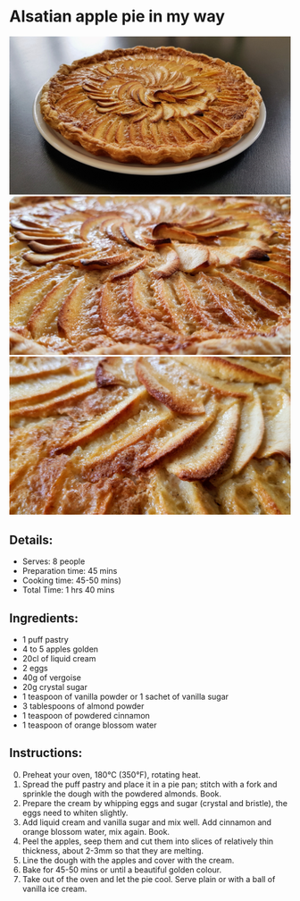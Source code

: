 # Alsatian apple pie in my way

![Alsatian apple pie in my way](https://github.com/anamorph/recettes/blob/master/photos/fr-dessert-tarte_aux_pommes_alsacienne_a_ma_facon-01.jpg?raw=true)
![Alsatian apple pie in my way](https://github.com/anamorph/recettes/blob/master/photos/fr-dessert-tarte_aux_pommes_alsacienne_a_ma_facon-02.jpg?raw=true)
![Alsatian apple pie in my way](https://github.com/anamorph/recettes/blob/master/photos/fr-dessert-tarte_aux_pommes_alsacienne_a_ma_facon-03.jpg?raw=true)

## Details:
* Serves: 8 people
* Preparation time: 45 mins
* Cooking time: 45-50 mins)
* Total Time: 1 hrs 40 mins

## Ingredients:
* 1 puff pastry
* 4 to 5 apples golden
* 20cl of liquid cream
* 2 eggs
* 40g of vergoise
* 20g crystal sugar
* 1 teaspoon of vanilla powder or 1 sachet of vanilla sugar
* 3 tablespoons of almond powder
* 1 teaspoon of powdered cinnamon
* 1 teaspoon of orange blossom water

## Instructions:
0. Preheat your oven, 180°C (350°F), rotating heat.
1. Spread the puff pastry and place it in a pie pan; stitch with a fork and sprinkle the dough with the powdered almonds. Book.
2. Prepare the cream by whipping eggs and sugar (crystal and bristle), the eggs need to whiten slightly.
3. Add liquid cream and vanilla sugar and mix well. Add cinnamon and orange blossom water, mix again. Book.
4. Peel the apples, seep them and cut them into slices of relatively thin thickness, about 2-3mm so that they are melting.
5. Line the dough with the apples and cover with the cream.
6. Bake for 45-50 mins or until a beautiful golden colour.
7. Take out of the oven and let the pie cool. Serve plain or with a ball of vanilla ice cream.